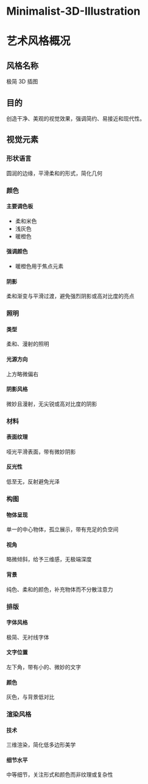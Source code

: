 # Minimalist-3D-Illustration

# 艺术风格概况

## 风格名称  
极简 3D 插图

## 目的  
创造干净、美观的视觉效果，强调简约、易接近和现代性。

## 视觉元素  
### 形状语言  
圆润的边缘，平滑柔和的形式，简化几何  

### 颜色  
#### 主要调色板  
- 柔和米色  
- 浅灰色  
- 暖橙色  

#### 强调颜色  
- 暖橙色用于焦点元素  

#### 阴影  
柔和渐变与平滑过渡，避免强烈阴影或高对比度的亮点  

### 照明  
#### 类型  
柔和、漫射的照明  

#### 光源方向  
上方略微偏右  

#### 阴影风格  
微妙且漫射，无尖锐或高对比度的阴影  

### 材料  
#### 表面纹理  
哑光平滑表面，带有微妙阴影  

#### 反光性  
低至无，反射避免光泽  

### 构图  
#### 物体呈现  
单一的中心物体，孤立展示，带有充足的负空间  

#### 视角  
略微倾斜，给予三维感，无极端深度  

#### 背景  
纯色、柔和的颜色，补充物体而不分散注意力  

### 排版  
#### 字体风格  
极简、无衬线字体  

#### 文字位置  
左下角，带有小的、微妙的文字  

#### 颜色  
灰色，与背景低对比  

### 渲染风格  
#### 技术  
三维渲染，简化低多边形美学  

#### 细节水平  
中等细节，关注形式和颜色而非纹理或复杂性  
